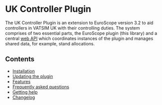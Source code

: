 # UK Controller Plugin

The UK Controller Plugin is an extension to EuroScope version 3.2 to aid controllers in VATSIM UK with their controlling duties. The system comprises of two essential parts, 
the EuroScope plugin (this library) and a central [web API](https://github.com/VATSIM-UK/uk-controller-api) which coordinates instances of the plugin and manages shared data, 
for example, stand allocations.

## Contents

- [Installation](Installation/Installation.md)
- [Updating the plugin](Updating/Updating.md)
- [Features](Features/Features.md)
- [Frequently asked questions](Faq/Faq.md)
- [Getting help](GettingHelp/Help.md)
- [Changelog](Changelog/Changelog.md)

